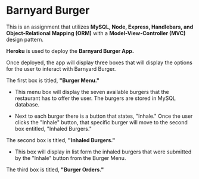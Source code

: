 # Barnyard Burger

This is an assignment that utilizes **MySQL, Node, Express, Handlebars, and Object-Relational Mapping (ORM)** with a **Model-View-Controller (MVC)** design pattern.

**Heroku** is used to deploy the **Barnyard Burger App.**

Once deployed, the app will display three boxes that will display the options for the user to interact with Barnyard Burger. 

The first box is titled, **"Burger Menu."**

- This menu box will display the seven available burgers that the restaurant has to offer the user. The burgers are stored in MySQL database.
        
- Next to each burger there is a button that states, "Inhale." Once the user clicks the "Inhale" button, that specific burger will move to the second box entitled, "Inhaled Burgers."

The second box is titled, **"Inhaled Burgers."**

- This box will display in list form the inhaled burgers that were submitted by the "Inhale" button from the Burger Menu.

The third box is titled, **"Burger Orders."**


